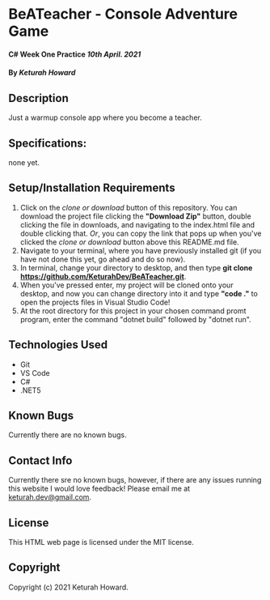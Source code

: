 # BeATeacher - Console Adventure Game

#### C# Week One Practice _10th April. 2021_

#### By _**Keturah Howard**_

## Description

Just a warmup console app where you become a teacher.

## Specifications:

none yet.

<!-- | Specification | Example Input | Example Output |
| :------------- |:-------------| :-------------------|
| Assign amount of memories | Med | You have 7 memories |
| Choose Location to go look for friend | *type office* | You are now in the office, you can either look for friend, or talk to someone there |
| People are available to talk to at each location | *select talk action* | prompted with people you are available to talk to, you can type one, and discussion starts |
| User has a list of memories to tell them | *choose share memory* | "Well, dont you remember this (memory)?" |
| Some people will remember who your talking about, some dont | *select talk action and choose person 1 to talk to* | You can tell them a memory, they will say "Oh yeah! them!" | -->

## Setup/Installation Requirements

1. Click on the _clone or download_ button of this repository. You can download the project file clicking the **"Download Zip"** button, double clicking the file in downloads, and navigating to the index.html file and double clicking that. _Or_, you can copy the link that pops up when you've clicked the _clone or download_ button above this README.md file.
2. Navigate to your terminal, where you have previously installed git (if you have not done this yet, go ahead and do so now).
3. In terminal, change your directory to desktop, and then type **git clone https://github.com/KeturahDev/BeATeacher.git**.
4. When you've pressed enter, my project will be cloned onto your desktop, and now you can change directory into it and type **"code ."** to open the projects files in Visual Studio Code!
5. At the root directory for this project in your chosen command promt program, enter the command "dotnet build" followed by "dotnet run".

## Technologies Used

- Git
- VS Code
- C#
- .NET5

## Known Bugs

Currently there are no known bugs.

## Contact Info

Currently there sre no known bugs, however, if there are any issues running this website I would love feedback! Please email me at keturah.dev@gmail.com.

## License

This HTML web page is licensed under the MIT license.

## Copyright

Copyright (c) 2021 Keturah Howard.

